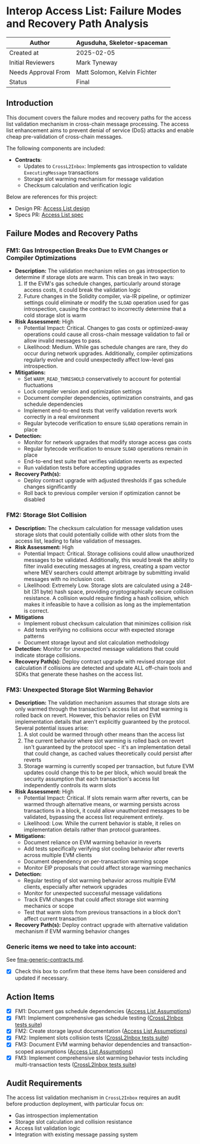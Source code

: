 # Interop Access List: Failure Modes and Recovery Path Analysis

| Author              | Agusduha, Skeletor-spaceman  |
| ------------------- | ---------------------------- |
| Created at          | 2025-02-05                   |
| Initial Reviewers   | Mark Tyneway                 |
| Needs Approval From | Matt Solomon, Kelvin Fichter |
| Status              | Final                        |

## Introduction

This document covers the failure modes and recovery paths for the access list validation mechanism in cross-chain message processing. The access list enhancement aims to prevent denial of service (DoS) attacks and enable cheap pre-validation of cross-chain messages.

The following components are included:

- **Contracts**:
  - Updates to `CrossL2Inbox`: Implements gas introspection to validate `ExecutingMessage` transactions
  - Storage slot warming mechanism for message validation
  - Checksum calculation and verification logic

Below are references for this project:

- Design PR: [Access List design](https://github.com/ethereum-optimism/design-docs/pull/214)
- Specs PR: [Access List spec](https://github.com/ethereum-optimism/specs/pull/612)

## Failure Modes and Recovery Paths

### FM1: Gas Introspection Breaks Due to EVM Changes or Compiler Optimizations

- **Description:** The validation mechanism relies on gas introspection to determine if storage slots are warm. This can break in two ways:
  1. If the EVM's gas schedule changes, particularly around storage access costs, it could break the validation logic
  2. Future changes in the Solidity compiler, via-IR pipeline, or optimizer settings could eliminate or modify the `SLOAD` operation used for gas introspection, causing the contract to incorrectly determine that a cold storage slot is warm
- **Risk Assessment:** High
  - Potential Impact: Critical. Changes to gas costs or optimized-away operations could cause all cross-chain message validation to fail or allow invalid messages to pass.
  - Likelihood: Medium. While gas schedule changes are rare, they do occur during network upgrades. Additionally, compiler optimizations regularly evolve and could unexpectedly affect low-level gas introspection.
- **Mitigations:**
  - Set `WARM_READ_THRESHOLD` conservatively to account for potential fluctuations
  - Lock compiler version and optimization settings
  - Document compiler dependencies, optimization constraints, and gas schedule dependencies
  - Implement end-to-end tests that verify validation reverts work correctly in a real environment
  - Regular bytecode verification to ensure `SLOAD` operations remain in place
- **Detection:**
  - Monitor for network upgrades that modify storage access gas costs
  - Regular bytecode verification to ensure `SLOAD` operations remain in place
  - End-to-end test suite that verifies validation reverts as expected
  - Run validation tests before accepting upgrades
- **Recovery Path(s):**
  - Deploy contract upgrade with adjusted thresholds if gas schedule changes significantly
  - Roll back to previous compiler version if optimization cannot be disabled

### FM2: Storage Slot Collision

- **Description:** The checksum calculation for message validation uses storage slots that could potentially collide with other slots from the access list, leading to false validation of messages.
- **Risk Assessment:** High
  - Potential Impact: Critical. Storage collisions could allow unauthorized messages to be validated. Additionally, this would break the ability to filter invalid executing messages at ingress, creating a spam vector where MEV searchers could attempt arbitrage by submitting invalid messages with no inclusion cost.
  - Likelihood: Extremely Low. Storage slots are calculated using a 248-bit (31 byte) hash space, providing cryptographically secure collision resistance. A collision would require finding a hash collision, which makes it infeasible to have a collision as long as the implementation is correct.
- **Mitigations**
  - Implement robust checksum calculation that minimizes collision risk
  - Add tests verifying no collisions occur with expected storage patterns
  - Document storage layout and slot calculation methodology
- **Detection:** Monitor for unexpected message validations that could indicate storage collisions.
- **Recovery Path(s):** Deploy contract upgrade with revised storage slot calculation if collisions are detected and update ALL off-chain tools and SDKs that generate these hashes on the access list.

### FM3: Unexpected Storage Slot Warming Behavior

- **Description:** The validation mechanism assumes that storage slots are only warmed through the transaction's access list and that warming is rolled back on revert. However, this behavior relies on EVM implementation details that aren't explicitly guaranteed by the protocol. Several potential issues arise:
  1. A slot could be warmed through other means than the access list
  2. The current behavior where slot warming is rolled back on revert isn't guaranteed by the protocol spec - it's an implementation detail that could change, as cached values theoretically could persist after reverts
  3. Storage warming is currently scoped per transaction, but future EVM updates could change this to be per block, which would break the security assumption that each transaction's access list independently controls its warm slots
- **Risk Assessment:** High
  - Potential Impact: Critical. If slots remain warm after reverts, can be warmed through alternative means, or warming persists across transactions in a block, it could allow unauthorized messages to be validated, bypassing the access list requirement entirely.
  - Likelihood: Low. While the current behavior is stable, it relies on implementation details rather than protocol guarantees.
- **Mitigations:**
  - Document reliance on EVM warming behavior in reverts
  - Add tests specifically verifying slot cooling behavior after reverts across multiple EVM clients
  - Document dependency on per-transaction warming scope
  - Monitor EIP proposals that could affect storage warming mechanics
- **Detection:**
  - Regular testing of slot warming behavior across multiple EVM clients, especially after network upgrades
  - Monitor for unexpected successful message validations
  - Track EVM changes that could affect storage slot warming mechanics or scope
  - Test that warm slots from previous transactions in a block don't affect current transaction
- **Recovery Path(s):** Deploy contract upgrade with alternative validation mechanism if EVM warming behavior changes

### Generic items we need to take into account:

See [fma-generic-contracts.md](https://github.com/ethereum-optimism/design-docs/blob/main/security/fma-generic-contracts.md).

- [x] Check this box to confirm that these items have been considered and updated if necessary.

## Action Items

- [x] FM1: Document gas schedule dependencies ([Access List Assumptions](https://github.com/ethereum-optimism/specs/blob/main/specs/interop/predeploys.md#assumptions))
- [x] FM1: Implement comprehensive gas schedule testing ([CrossL2Inbox tests suite](https://github.com/ethereum-optimism/optimism/blob/develop/packages/contracts-bedrock/test/L2/CrossL2Inbox.t.sol))
- [x] FM2: Create storage layout documentation ([Access List Assumptions](https://github.com/ethereum-optimism/specs/blob/main/specs/interop/predeploys.md#assumptions))
- [x] FM2: Implement slots collision tests ([CrossL2Inbox tests suite](https://github.com/ethereum-optimism/optimism/blob/develop/packages/contracts-bedrock/test/L2/CrossL2Inbox.t.sol))
- [x] FM3: Document EVM warming behavior dependencies and transaction-scoped assumptions ([Access List Assumptions](https://github.com/ethereum-optimism/specs/blob/main/specs/interop/predeploys.md#assumptions))
- [x] FM3: Implement comprehensive slot warming behavior tests including multi-transaction tests ([CrossL2Inbox tests suite](https://github.com/ethereum-optimism/optimism/blob/develop/packages/contracts-bedrock/test/L2/CrossL2Inbox.t.sol))

## Audit Requirements

The access list validation mechanism in `CrossL2Inbox` requires an audit before production deployment, with particular focus on:

- Gas introspection implementation
- Storage slot calculation and collision resistance
- Access list validation logic
- Integration with existing message passing system

